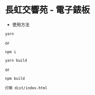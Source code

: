 # 長虹交響苑 - 電子錶板

- 使用方法


`yarn`

or

`npm i`



`yarn build`

or 

`npm build`



`打開 dist/index.html`
    